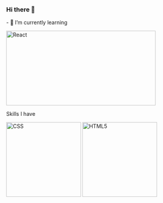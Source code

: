 ### Hi there 👋
<p>- 🌱 I’m currently learning </p>
<img src="https://res.cloudinary.com/practicaldev/image/fetch/s--goETGOXU--/c_limit%2Cf_auto%2Cfl_progressive%2Cq_66%2Cw_880/https://dev-to-uploads.s3.amazonaws.com/i/x3x5w638kkixi9s3h3vw.gif" alt="React" width="400" height="200">


<br>
<p>Skills I have</p> 
<div class="skills">
<img src="https://toppng.com/uploads/preview/html-css-js-icons-11563328364gmstz4ubs9.png" alt="CSS" width="200" height="200">
<img src="https://encrypted-tbn0.gstatic.com/images?q=tbn:ANd9GcQuzNuisEiSGMW306e6mV65fo3K8q9o2U05vZO3jyXDaA&s" alt="HTML5" width="200" height="200" >
</div>



<!--
**jaynishmehta/jaynishmehta** is a ✨ _special_ ✨ repository because its `README.md` (this file) appears on your GitHub profile.

Here are some ideas to get you started:

- 🔭 I’m currently working on Reactjs
React
- 👯 I’m looking to collaborate on ...
- 🤔 I’m looking for help with ...
- 💬 Ask me about ...
- 📫 How to reach me: ...
- 😄 Pronouns: ...
- ⚡ Fun fact: ...
-->
